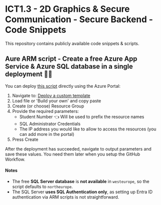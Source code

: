 # ICT1.3 - 2D Graphics & Secure Communication - Secure Backend - Code Snippets
This repository contains publicly available code snippets & scripts. 

## Aure ARM script - Create a free Azure App Service & Azure SQL database in a single deployment 🐱‍🏍
You can deploy [this script](../azure/azure_arm_free_app_and_database.json) directly using the Azure Portal: 
1. Navigate to: [Deploy a custom template](https://portal.azure.com/#create/Microsoft.Template)  
2. Load file or 'Build your own' and copy paste
3. Create (or choose) Resource Group
4. Provide the required parameters:  
   - Student Number 👈 Will be used to prefix the resource names
   - SQL Administrator Credentials 
   - The IP address you would like to allow to access the resources (you can add more in the portal)
5. Press Create

After the deployment has succeeded, navigate to output parameters and save these values. You need them later when you setup the GitHub Workflow.

#### Notes  
- The free **SQL Server database** is **not available** in `westeurope`, so the script defaults to `northeurope`.  
- The SQL Server **uses SQL Authentication only**, as setting up Entra ID authentication via ARM scripts is not straightforward.  
